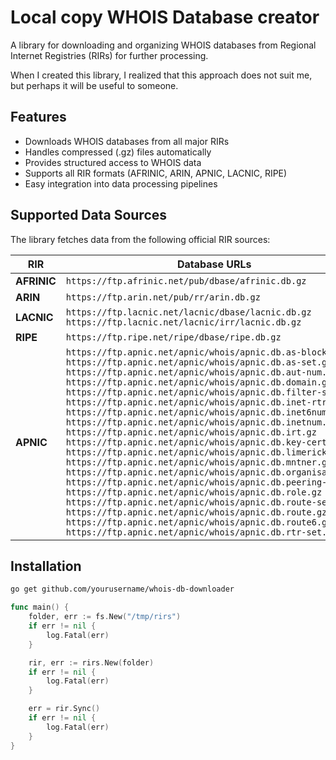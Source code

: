 # Local copy WHOIS Database creator

A library for downloading and organizing WHOIS databases from Regional Internet Registries (RIRs) for further processing.

When I created this library, I realized that this approach does not suit me, but perhaps it will be useful to someone.

## Features

- Downloads WHOIS databases from all major RIRs
- Handles compressed (.gz) files automatically
- Provides structured access to WHOIS data
- Supports all RIR formats (AFRINIC, ARIN, APNIC, LACNIC, RIPE)
- Easy integration into data processing pipelines

## Supported Data Sources

The library fetches data from the following official RIR sources:

| RIR      | Database URLs |
|----------|---------------|
| **AFRINIC** | `https://ftp.afrinic.net/pub/dbase/afrinic.db.gz` |
| **ARIN** | `https://ftp.arin.net/pub/rr/arin.db.gz` |
| **LACNIC** | `https://ftp.lacnic.net/lacnic/dbase/lacnic.db.gz`<br>`https://ftp.lacnic.net/lacnic/irr/lacnic.db.gz` |
| **RIPE** | `https://ftp.ripe.net/ripe/dbase/ripe.db.gz` |
| **APNIC** | `https://ftp.apnic.net/apnic/whois/apnic.db.as-block.gz`<br>`https://ftp.apnic.net/apnic/whois/apnic.db.as-set.gz`<br>`https://ftp.apnic.net/apnic/whois/apnic.db.aut-num.gz`<br>`https://ftp.apnic.net/apnic/whois/apnic.db.domain.gz`<br>`https://ftp.apnic.net/apnic/whois/apnic.db.filter-set.gz`<br>`https://ftp.apnic.net/apnic/whois/apnic.db.inet-rtr.gz`<br>`https://ftp.apnic.net/apnic/whois/apnic.db.inet6num.gz`<br>`https://ftp.apnic.net/apnic/whois/apnic.db.inetnum.gz`<br>`https://ftp.apnic.net/apnic/whois/apnic.db.irt.gz`<br>`https://ftp.apnic.net/apnic/whois/apnic.db.key-cert.gz`<br>`https://ftp.apnic.net/apnic/whois/apnic.db.limerick.gz`<br>`https://ftp.apnic.net/apnic/whois/apnic.db.mntner.gz`<br>`https://ftp.apnic.net/apnic/whois/apnic.db.organisation.gz`<br>`https://ftp.apnic.net/apnic/whois/apnic.db.peering-set.gz`<br>`https://ftp.apnic.net/apnic/whois/apnic.db.role.gz`<br>`https://ftp.apnic.net/apnic/whois/apnic.db.route-set.gz`<br>`https://ftp.apnic.net/apnic/whois/apnic.db.route.gz`<br>`https://ftp.apnic.net/apnic/whois/apnic.db.route6.gz`<br>`https://ftp.apnic.net/apnic/whois/apnic.db.rtr-set.gz` |

## Installation

```bash
go get github.com/yourusername/whois-db-downloader
```

```go
func main() {
	folder, err := fs.New("/tmp/rirs")
	if err != nil {
		log.Fatal(err)
	}

	rir, err := rirs.New(folder)
	if err != nil {
		log.Fatal(err)
	}

	err = rir.Sync()
	if err != nil {
		log.Fatal(err)
	}
}
```
